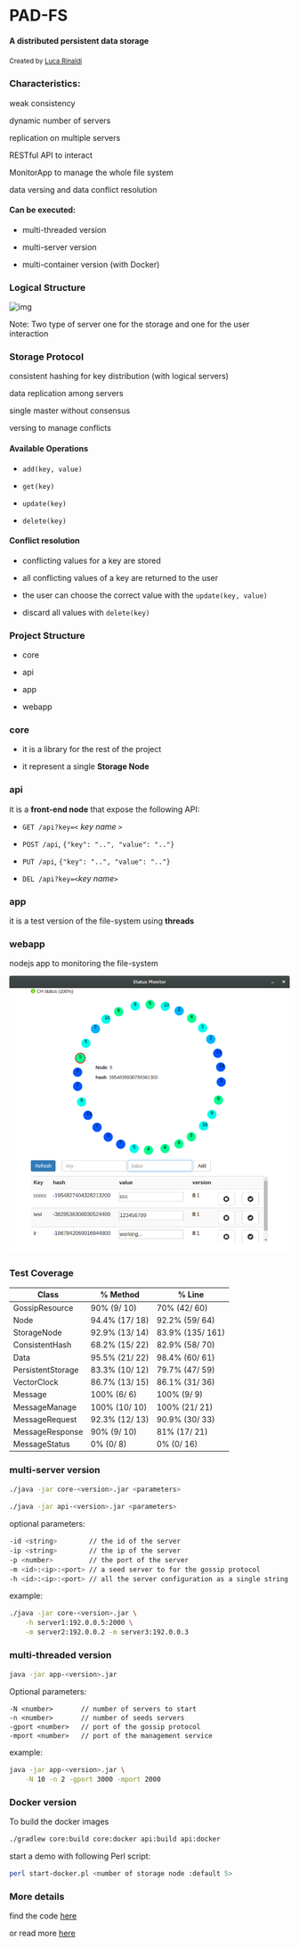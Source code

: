 # PAD-FS
#### A distributed persistent data storage

<small>Created by <a href="http://www.github.com/lucarin91">Luca Rinaldi</a></small>



### Characteristics:

weak consistency  
<!-- .element: class="fragment" -->

dynamic number of servers
<!-- .element: class="fragment" -->

replication on multiple servers
<!-- .element: class="fragment" -->

RESTful API to interact
<!-- .element: class="fragment" -->

MonitorApp to manage the whole file system
<!-- .element: class="fragment" -->

data versing and data conflict resolution
<!-- .element: class="fragment" -->


#### Can be executed:

- multi-threaded version

- multi-server version

- multi-container version (with Docker)



### Logical Structure
![img](img/pad-logic.png)

Note: Two type of server one for the storage and one for the user interaction



### Storage Protocol

consistent hashing for key distribution (with logical servers)
<!-- .element: class="fragment" -->

data replication among servers
<!-- .element: class="fragment" -->

single master without consensus
<!-- .element: class="fragment" -->

versing to manage conflicts
<!-- .element: class="fragment" -->


#### Available Operations

- `add(key, value)`

- `get(key)`

- `update(key)`

- `delete(key)`


#### Conflict resolution

- conflicting values for a key are stored

- all conflicting values of a key are returned to the user

- the user can choose the correct value with the `update(key, value)`

- discard all values with `delete(key)`



### Project Structure

- core

- api

- app

- webapp


### core
- it is a library for the rest of the project

- it represent a single **Storage Node**


### api

it is a **front-end node** that expose the following API:

- `GET /api?key=<` *key name* `>`

- `POST /api`, `{"key": "..", "value": ".."}`

- `PUT /api`, `{"key": "..", "value": ".."}`

- `DEL /api?key=<`*key name*`>`


### app

it is a test version of the file-system using **threads**


### webapp

nodejs app to monitoring the file-system

![img](img/webapp.png)



### Test Coverage

| Class    	        | %	Method       | %	Line          |
|-------------------|----------------|------------------|
| GossipResource	  | 90% (9/ 10)	   | 70% (42/ 60)     |
| Node              |	94.4% (17/ 18) | 92.2% (59/ 64)   |
| StorageNode	      | 92.9% (13/ 14) | 83.9% (135/ 161) |
| ConsistentHash	  | 68.2% (15/ 22) | 82.9% (58/ 70)   |
| Data	            | 95.5% (21/ 22) | 98.4% (60/ 61)   |
| PersistentStorage	| 83.3% (10/ 12) | 79.7% (47/ 59)   |
| VectorClock	      | 86.7% (13/ 15) | 86.1% (31/ 36)   |
| Message	          | 100% (6/ 6)	   | 100% (9/ 9)      |
| MessageManage	    |	100% (10/ 10)	 | 100% (21/ 21)    |
| MessageRequest	  | 92.3% (12/ 13) | 90.9% (30/ 33)   |
| MessageResponse	  | 90% (9/ 10)	   | 81% (17/ 21)     |
| MessageStatus	    | 0% (0/ 8)      | 	0% (0/ 16)      |
<!-- .element: style="font-size:20px" -->



### multi-server version

```bash
./java -jar core-<version>.jar <parameters>
```

```bash
./java -jar api-<version>.jar <parameters>
```

optional parameters:
```bash
-id <string>        // the id of the server
-ip <string>        // the ip of the server
-p <number>         // the port of the server
-m <id>:<ip>:<port> // a seed server to for the gossip protocol
-h <id>:<ip>:<port> // all the server configuration as a single string
```
example:

```bash
./java -jar core-<version>.jar \
    -h server1:192.0.0.5:2000 \
    -m server2:192.0.0.2 -m server3:192.0.0.3
```


### multi-threaded version
```bash
java -jar app-<version>.jar
```

Optional parameters:
```
-N <number>       // number of servers to start
-n <number>       // number of seeds servers
-gport <number>   // port of the gossip protocol
-mport <number>   // port of the management service
```

example:
```bash
java -jar app-<version>.jar \
    -N 10 -n 2 -gport 3000 -mport 2000
```


### Docker version
To build the docker images
```bash
./gradlew core:build core:docker api:build api:docker
```

start a demo with following Perl script:
```bash
perl start-docker.pl <number of storage node :default 5>
```



### More details
find the code [here](https://github.com/lucarin91/PAD-project)

or read more [here](https://github.com/lucarin91/PAD-project/blob/master/REPORT.pdf)
